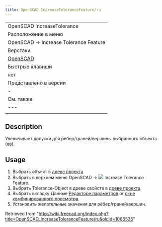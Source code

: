 ```yaml
---
title: OpenSCAD IncreaseToleranceFeature/ru
---
```

|  |
| --- |
| OpenSCAD IncreaseTolerance‏‎ |
| Расположение в меню |
| OpenSCAD → Increase Tolerance Feature‏‎ |
| Верстаки |
| [OpenSCAD](/OpenSCAD_Workbench/ru "OpenSCAD Workbench/ru") |
| Быстрые клавиши |
| нет |
| Представлено в версии |
| - |
| См. также |
| --- |
|  |

## Description

Увеличивает допуски для ребер/граней/вершины выбранного объекта (ов).

## Usage

1. Выбрать объект в [древе проекта](/Tree_view/ru "Tree view/ru")
2. Выбрать в верхнем меню OpenSCAD → ![](/images/OpenSCAD_IncreaseToleranceFeature.svg) Increase Tolerance Feature.
3. Выбрать Tolerance-Object в древе свойств в [древе проекта](/Tree_view/ru "Tree view/ru").
4. Выбрать вкладку Данные [Редакторе параметров](/Property_editor/ru "Property editor/ru") or [окне комбинированного просмотра](/Combo_view/ru "Combo view/ru").
5. Установить желательные значения для рёбер/граней/вершин.

Retrieved from "<http://wiki.freecad.org/index.php?title=OpenSCAD_IncreaseToleranceFeature/ru&oldid=1066535>"